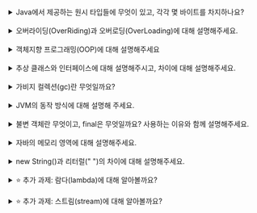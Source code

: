 <details>
<summary>Java에서 제공하는 원시 타입들에 무엇이 있고, 각각 몇 바이트를 차지하나요?</summary>
<div markdown="1">
//primitive(원시)타입에는 문자형인 char(2byte), 정수형인 byte(1byte), short(2byte), int(4byte), long(8byte)가 있다. 그리고 실수형인 `float`(4byte), `double`(8byte), 논리형인 boolean(1byte)가 있다.
</div>
</details>
<br>

<details>
<summary>오버라이딩(OverRiding)과 오버로딩(OverLoading)에 대해 설명해주세요.</summary>
<div markdown="1">
// 
 - 오버로딩은 한 클래스 내에 이미 같은 이름이 같은 메소드가 있더라도 매개변수의 개수나 타입이 다르면 그 이름을 사용해서 메소드를 정의할 수 있다는 것을 의미한다. -> 다만 리턴 값만 다를 경우에는 오버로딩을 할 수 없다. 즉 매개변수의 차이로만 오버로딩을 구현할 수 있다.<br>
 - 오버라이딩은 부모 클래스에서 상속받은 메소드를 자식 클래스에서 재정의하는 것을 의미한다. 이 경우 매소드의 이름, 매개변수, 리턴값이 모두 같아야 한다.
</div>
</details>
<br>

<details>
<summary>객체지향 프로그래밍(OOP)에 대해 설명해주세요</summary>
<div markdown="1">
// 프로그래밍 패러다임 중 하나로, 프로그래밍에서 필요한 데이터를 상태와 행위를 가진 객체로 만들고, 그 객체들 간의 상호작용을 통해 로직을 구성하는 프로그래밍 방법이다. 따라서 현실 세계와 보다 비슷한 프로그래밍 방법이라고 할 수 있다. <br>
  - 장점: 코드 재사용 용이/ 유지 보수 쉬움/ 대형 프로젝트에 적합<br>
  - 단점 : 처리 속도가 상대적으로 느림/ 객체가 많으면 용량이 커짐
</div>
</details>
<br>

<details>
<summary>추상 클래스와 인터페이스에 대해 설명해주시고, 차이에 대해 설명해주세요.</summary>
<div markdown="1">
// - 추상 클래스: 추상 메소드를 이용하여 상속을 통해 자손 클래스에서 완성하도록 유도하는 클래스이다. abstract 키워드를 이용하여 구현 가능하며, 추상 클래스로는 객체를 생성할 수 없다. 추상 클래스의 기능은 자손 클래스에서 확정 및 확장되어 구현된다.<br>
  - 인터페이스 : 다른 클래스를 작성하기 위한 목적으로 작성되는데, 다중 상속이 가능하다. 인터페이스는 일반 메소드, 일반 멤버 변수를 가질 수 없다. 메소드를 작성할 경우 public abstract 로 선언해야 하고, 변수를 선언할 경우 public static final로 선언해야 하는데, 이 모두 생략 가능하다.<br>
  - 차이점: 
      추상 클래스는 extends 키워드를 사용하여 상속하며, 다중 상속은 불가능하다.<br>
      인터페이스는 inplements 키워드를 사용하여 상속하며, 다중 상속이 가능하다.<br><br>
  
      추상 클래스는 자신의 기능을 자손 클래스로 확장시킨다고 할 수 있다. <br>
      인터페이스는 인터페이스에 정의된 메소드를 각 클래스의 목적에 맞게 동일한 기능으로 구현한다고 할 수 있다.
  
</div>
</details>
<br>

<details>
<summary>가비지 컬렉션(gc)란 무엇일까요?</summary>
<div markdown="1">
// - 가비지 컬렉션이란 자바의 메모리 관리 방법 중 하나로 heap 영역에서 할당했던 메모리 영역 중 필요 없게 된 메모리 영역을 주기적으로 삭제하는 프로세스를 의미한다. 프로그래머가 수동으로 메모리 할당과 해제를 해야 하는 다른 언어와는 달리, Java는 JVM의 가미지 컬렉터가 메모리 관리를 대행해주기 때문에 개발자 입장에서는 보다 편리하다.<br>
  - 가비지 컬렉션의 단점 역시 존재한다. 우선 개발자 입장에서 메모리가 정확히 언제 해제되는지를 알 수 없다. 또 가비지 컬렉션이 작동하는 동안에는 다른 모든 동작을 멈추기 때문에 오버헤드가 발생한다.
</div>
</details>
<br>

<details>
<summary>JVM의 동작 방식에 대해 설명해 주세요.</summary>
<div markdown="1">
// 자바프로그램을 컴파일 해서 나온 바이트코드를 실행시켜주는 역활을 한다. 사람이 작성한 Java 코드를 실행하면 해당 코드가 바이트 코드로 컴파일된다. 
  이렇게 컴파일된 바이트 코드는 클래스 로더에서의 동적 로딩을 통해 각 런타임 영역에 할당된다. 그리고 할당된 바이트코드는 익스큐션 엔진에 의해 명령어 하나씩 실행된다.
</div>
</details>
<br>

<details>
<summary>불변 객체란 무엇이고, final은 무엇일까요? 사용하는 이유와 함께 설명해주세요.</summary>
<div markdown="1">
// 불변 객체란 객체 생성 이후 객체의 내용이 변하지 않는 객체를 의미하며, 불변성을 유지하기 위해 사용한다. 재할당은 가능하지만, 한 번 할당한 이후에는 내부의 데이터를 변경할 수 없다. 대표적으로 String, Integer, Boolean 등이 있다. <br>
 불변 객체를 이용하는 이유는 트랜잭션 내에서 객체가 변하지 않기 때문에 보다 높은 신뢰도를 가진 객체를 생성할 수 있기 때문이다. 또 생성자와 접근 메소드에 대한 방어 복사가 필요 없어지고, 멀티스레드 환경에서 동기화 처리없이 객체를 공유할 수 있다.
</div>
</details>
<br>

<details>
<summary>자바의 메모리 영역에 대해 설명해주세요.</summary>
<div markdown="1">
// method 영역, heap 영역, stack 영역으로 구분된다. <br>
  -method 영역에는 클래스 정보, 메소드 정도 또는 전역변수나 static으로 선언된 것들이 담긴다.<br>
  -heap 영역에는 new를 이용해 생성된 객체와 참조형 자료형들이 저장된다.<br>
  -stack 영역에는 기본 자료형 변수 및 일시적으로 사용되는 정보들이 저장된다.
</div>
</details>
<br>

<details>
<summary>new String()과 리터럴(" ")의 차이에 대해 설명해주세요.</summary>
<div markdown="1">
// -new String()은 new를 사용하기 때문에 heap 영역에 새로운 주소가 할당된다. String의 내용이 같다고 하더라도 heap 영역에서 새로운 주소를 할당받기 때문에 String 끼리의 주소는 다르다.<br>
   -리터럴("")은 상수풀에 저장된 메모리를 확인하여 동일한 데이터가 있는 경우 주소를 참조하게 된다.
   따라서 같은 내용의 리터럴 끼리는 같은 주소를 공유한다.
</div>
</details>
<br>

<details>
<summary>⭐️ 추가 과제: 람다(lambda)에 대해 알아볼까요?</summary>
<div markdown="1">
// 익명함수를 의미하여 수학에서의 함수를 보다 간단하게 작성 가능하다.
</div>
</details>
<br>

<details>
<summary>⭐️ 추가 과제: 스트림(stream)에 대해 알아볼까요?</summary>
<div markdown="1">
// 컬렉션에 저장되어있는 엘리먼트들을 하나씩 순회하면서 처리할 수 있는 코드패턴이다.
</div>
</details>
<br>
